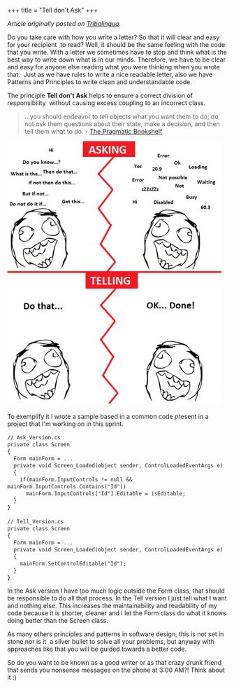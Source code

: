 +++
title = "Tell don't Ask"
+++

_Article originally posted on [Tribalingua](http://tribalingua.wordpress.com/2013/12/17/tell-dont-ask/)._

Do you take care with how you write a letter? So that it will clear and easy for your recipient  to read? Well, it should be the same feeling with the code that you write. With a letter we sometimes have to stop and think what is the best way to write down what is in our minds. Therefore, we have to be clear and easy for anyone else reading what you were thinking when you wrote that.  Just as we have rules to write a nice readable letter, also we have Patterns and Principles to write clean and understandable code.

The principle **Tell don't Ask** helps to ensure a correct division of responsibility  without causing excess coupling to an incorrect class.

> ...you should endeavor to *tell* objects what you want them to do; do not *ask* them questions about their state, make a decision, and then tell them what to do. - [The Pragmatic Bookshelf](http://pragprog.com/articles/tell-dont-ask)

[![TellDontAsk](./telldontask1.png?w=490)](./telldontask1.png)

To exemplify it I wrote a sample based in a common code present in a project that I'm working on in this sprint.

```
// Ask_Version.cs
private class Screen
{
  Form mainForm = ...
  private void Screen_Loaded(object sender, ControlLoadedEventArgs e)
  {
    if(mainForm.InputControls != null && mainForm.InputControls.Contains("Id"))
      mainForm.InputControls["Id"].Editable = isEditable;
  }
}

// Tell_Version.cs
private class Screen
{
  Form mainForm = ...
  private void Screen_Loaded(object sender, ControlLoadedEventArgs e)
  {
    mainForm.SetControlEditable("Id");
  }
}
```

In the Ask version I have too much logic outside the Form class, that should be responsible to do all that process. In the Tell version I just tell what I want and nothing else. This increases the maintainability and readability of my code because it is shorter, cleaner and I let the Form class do what it knows doing better than the Screen class.

As many others principles and patterns in software design, this is not set in stone nor is it  a silver bullet to solve all your problems, but anyway with approaches like that you will be guided towards a better code.

So do you want to be known as a good writer or as that crazy drunk friend that sends you nonsense messages on the phone at 3:00 AM?! Think about it :)

